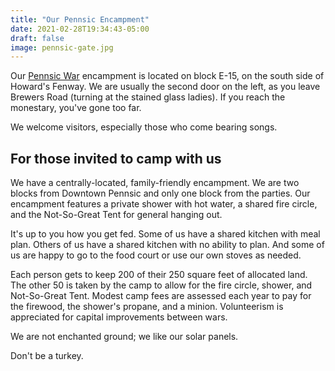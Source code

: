 ```yaml
---
title: "Our Pennsic Encampment"
date: 2021-02-28T19:34:43-05:00
draft: false
image: pennsic-gate.jpg
---
```


Our [Pennsic War](http://pennsicwar.org/) encampment is located on block E-15, on the south side of Howard's Fenway. We are usually the second door on the left, as you leave Brewers Road (turning at the stained glass ladies). If you reach the monestary, you've gone too far.

We welcome visitors, especially those who come bearing songs.

## For those invited to camp with us

We have a centrally-located, family-friendly encampment. We are two blocks from Downtown Pennsic and only one block from the parties. Our encampment features a private shower with hot water, a shared fire circle, and the Not-So-Great Tent for general hanging out.

It's up to you how you get fed. Some of us have a shared kitchen with meal plan. Others of us have a shared kitchen with no ability to plan. And some of us are happy to go to the food court or use our own stoves as needed.

Each person gets to keep 200 of their 250 square feet of allocated land. The other 50 is taken by the camp to allow for the fire circle, shower, and Not-So-Great Tent. Modest camp fees are assessed each year to pay for the firewood, the shower's propane, and a minion. Volunteerism is appreciated for capital improvements between wars.

We are not enchanted ground; we like our solar panels.

Don't be a turkey.
